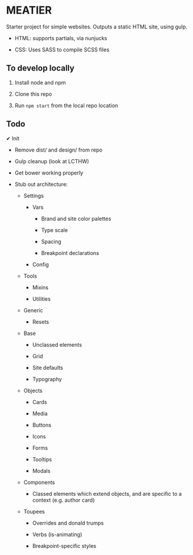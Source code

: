# MEATIER

Starter project for simple websites. Outputs a static HTML site, using gulp.

* HTML: supports partials, via nunjucks

* CSS: Uses SASS to compile SCSS files

## To develop locally

1. Install node and npm

2. Clone this repo

3. Run `npm start` from the local repo location

## Todo

&#10004; Init

* Remove dist/ and design/ from repo

* Gulp cleanup (look at LCTHW)

* Get bower working properly

* Stub out architecture:

  * Settings

    * Vars

      * Brand and site color palettes

      * Type scale

      * Spacing

      * Breakpoint declarations

    * Config

  * Tools

    * Mixins

    * Utilities

  * Generic

    * Resets

  * Base

    * Unclassed elements

    * Grid

    * Site defaults

    * Typography

  * Objects

    * Cards

    * Media

    * Buttons

    * Icons

    * Forms

    * Tooltips

    * Modals

  * Components

    * Classed elements which extend objects, and are specific to a context (e.g. author card)

  * Toupees

    * Overrides and donald trumps

    * Verbs (is-animating)

    * Breakpoint-specific styles
